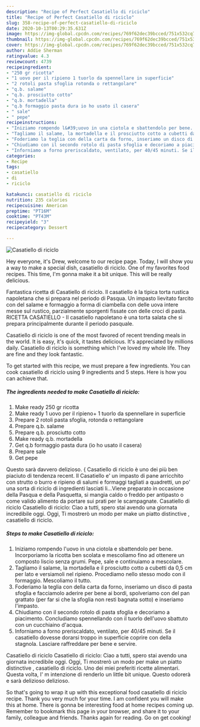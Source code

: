 ```yaml
---
description: "Recipe of Perfect Casatiello di riciclo"
title: "Recipe of Perfect Casatiello di riciclo"
slug: 358-recipe-of-perfect-casatiello-di-riciclo
date: 2020-10-13T00:29:35.631Z
image: https://img-global.cpcdn.com/recipes/769f62dec39bcced/751x532cq70/casatiello-di-riciclo-recipe-main-photo.jpg
thumbnail: https://img-global.cpcdn.com/recipes/769f62dec39bcced/751x532cq70/casatiello-di-riciclo-recipe-main-photo.jpg
cover: https://img-global.cpcdn.com/recipes/769f62dec39bcced/751x532cq70/casatiello-di-riciclo-recipe-main-photo.jpg
author: Addie Sherman
ratingvalue: 4.3
reviewcount: 4739
recipeingredient:
- "250 gr ricotta"
- "1 uovo per il ripieno 1 tuorlo da spennellare in superficie"
- "2 rotoli pasta sfoglia rotonda o rettangolare"
- "q.b. salame"
- "q.b. prosciutto cotto"
- "q.b. mortadella"
- "q.b formaggio pasta dura io ho usato il casera"
- " sale"
- " pepe"
recipeinstructions:
- "Iniziamo rompendo l&#39;uovo in una ciotola e sbattendolo per bene. Incorporiamo la ricotta ben scolata e mescoliamo fino ad ottenere un composto liscio senza grumi. Pepe, sale e continuiamo a mescolare."
- "Tagliamo il salame, la mortadella e il prosciutto cotto a cubetti da 0,5 cm per lato e versiamoli nel ripieno. Procediamo nello stesso modo con il formaggio. Mescoliamo il tutto."
- "Foderiamo la teglia con della carta da forno, inseriamo un disco di pasta sfoglia e facciamolo aderire per bene ai bordi, spolveriamo con del pan grattato (per far si che la sfoglia non resti bagnata sotto) e inseriamo l&#39;impasto."
- "Chiudiamo con il secondo rotolo di pasta sfoglia e decoriamo a piacimento. Concludiamo spennellando con il tuorlo dell&#39;uovo sbattuto con un cucchiaino d&#39;acqua."
- "Inforniamo a forno preriscaldato, ventilato, per 40/45 minuti. Se il casatiello dovesse dorarsi troppo in superficie coprire con della stagnola. Lasciare raffreddare per bene e servire."
categories:
- Recipe
tags:
- casatiello
- di
- riciclo

katakunci: casatiello di riciclo 
nutrition: 235 calories
recipecuisine: American
preptime: "PT16M"
cooktime: "PT43M"
recipeyield: "3"
recipecategory: Dessert

---
```



![Casatiello di riciclo](https://img-global.cpcdn.com/recipes/769f62dec39bcced/751x532cq70/casatiello-di-riciclo-recipe-main-photo.jpg)

Hey everyone, it's Drew, welcome to our recipe page. Today, I will show you a way to make a special dish, casatiello di riciclo. One of my favorites food recipes. This time, I'm gonna make it a bit unique. This will be really delicious.

Fantastica ricetta di Casatiello di riciclo. Il casatiello è la tipica torta rustica napoletana che si prepara nel periodo di Pasqua. Un impasto lievitato farcito con del salame e formaggio a forma di ciambella con delle uova intere messe sul rustico, parzialmente sporgenti fissate con delle croci di pasta. RICETTA CASATIELLO - Il casatiello napoletano è una torta salata che si prepara principalmente durante il periodo pasquale.

Casatiello di riciclo is one of the most favored of recent trending meals in the world. It is easy, it's quick, it tastes delicious. It's appreciated by millions daily. Casatiello di riciclo is something which I've loved my whole life. They are fine and they look fantastic.


To get started with this recipe, we must prepare a few ingredients. You can cook casatiello di riciclo using 9 ingredients and 5 steps. Here is how you can achieve that.

<!--inarticleads1-->

##### The ingredients needed to make Casatiello di riciclo:

1. Make ready 250 gr ricotta
1. Make ready 1 uovo per il ripieno+ 1 tuorlo da spennellare in superficie
1. Prepare 2 rotoli pasta sfoglia, rotonda o rettangolare
1. Prepare q.b. salame
1. Prepare q.b. prosciutto cotto
1. Make ready q.b. mortadella
1. Get q.b formaggio pasta dura (io ho usato il casera)
1. Prepare  sale
1. Get  pepe


Questo sarà davvero delizioso. { Casatiello di riciclo è uno dei più ben piaciuto di tendenza recent. Il Casatiello e&#39; un impasto di pane arricchito con strutto o burro e ripieno di salumi e formaggi tagliati a quadretti, un po&#39; una sorta di riciclo di ingredienti lasciati li…Viene preparato in occasione della Pasqua e della Pasquetta, si mangia caldo o freddo per antipasto o come valido alimento da portare sui prati per le scampagnate. Casatiello di riciclo Casatiello di riciclo: Ciao a tutti, spero stai avendo una giornata incredibile oggi. Oggi, Ti mostrerò un modo per make un piatto distinctive , casatiello di riciclo. 

<!--inarticleads2-->

##### Steps to make Casatiello di riciclo:

1. Iniziamo rompendo l&#39;uovo in una ciotola e sbattendolo per bene. Incorporiamo la ricotta ben scolata e mescoliamo fino ad ottenere un composto liscio senza grumi. Pepe, sale e continuiamo a mescolare.
1. Tagliamo il salame, la mortadella e il prosciutto cotto a cubetti da 0,5 cm per lato e versiamoli nel ripieno. Procediamo nello stesso modo con il formaggio. Mescoliamo il tutto.
1. Foderiamo la teglia con della carta da forno, inseriamo un disco di pasta sfoglia e facciamolo aderire per bene ai bordi, spolveriamo con del pan grattato (per far si che la sfoglia non resti bagnata sotto) e inseriamo l&#39;impasto.
1. Chiudiamo con il secondo rotolo di pasta sfoglia e decoriamo a piacimento. Concludiamo spennellando con il tuorlo dell&#39;uovo sbattuto con un cucchiaino d&#39;acqua.
1. Inforniamo a forno preriscaldato, ventilato, per 40/45 minuti. Se il casatiello dovesse dorarsi troppo in superficie coprire con della stagnola. Lasciare raffreddare per bene e servire.


Casatiello di riciclo Casatiello di riciclo: Ciao a tutti, spero stai avendo una giornata incredibile oggi. Oggi, Ti mostrerò un modo per make un piatto distinctive , casatiello di riciclo. Uno dei miei preferiti ricette alimentari. Questa volta, I&#39; m intenzione di renderlo un little bit unique. Questo odorerà e sarà delizioso delizioso. 

So that's going to wrap it up with this exceptional food casatiello di riciclo recipe. Thank you very much for your time. I am confident you will make this at home. There is gonna be interesting food at home recipes coming up. Remember to bookmark this page in your browser, and share it to your family, colleague and friends. Thanks again for reading. Go on get cooking!
